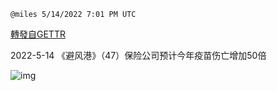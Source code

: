 
`@miles 5/14/2022 7:01 PM UTC`

[轉發自GETTR](https://gettr.com/post/p19qq2g9dfa)

2022-5-14 《避风港》（47）保险公司预计今年疫苗伤亡增加50倍

![img](https://media.gettr.com/group15/origin/2022/05/10/18/a98d2da7-6f72-c023-9577-a2859b091423/6383d6c383a688bc0ce747d8282e44b3.jpeg)
